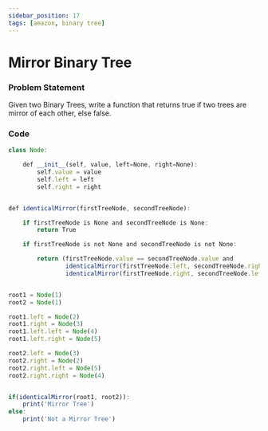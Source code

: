 ```yaml
---
sidebar_position: 17
tags: [amazon, binary tree]
---
```


# Mirror Binary Tree

### Problem Statement

Given two Binary Trees, write a function that returns true if two trees are
mirror of each other, else false.

<!-- <iframe width="768" height="432" src="https://miro.com/app/live-embed/o9J_l7I441E=/?moveToViewport=-2029,-243,992,463" frameBorder="0" scrolling="no" allowFullScreen></iframe> -->

### Code

```jsx title="Python Code"
class Node:

    def __init__(self, value, left=None, right=None):
        self.value = value
        self.left = left
        self.right = right


def identicalMirror(firstTreeNode, secondTreeNode):

    if firstTreeNode is None and secondTreeNode is None:
        return True

    if firstTreeNode is not None and secondTreeNode is not None:

        return (firstTreeNode.value == secondTreeNode.value and
                identicalMirror(firstTreeNode.left, secondTreeNode.right) and
                identicalMirror(firstTreeNode.right, secondTreeNode.left))


root1 = Node(1)
root2 = Node(1)

root1.left = Node(2)
root1.right = Node(3)
root1.left.left = Node(4)
root1.left.right = Node(5)

root2.left = Node(3)
root2.right = Node(2)
root2.right.left = Node(5)
root2.right.right = Node(4)


if(identicalMirror(root1, root2)):
    print('Mirror Tree')
else:
    print('Not a Mirror Tree')
```
